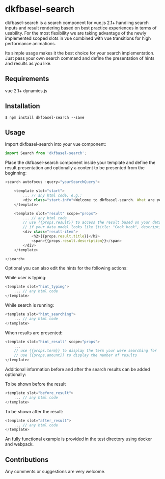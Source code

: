 # dkfbasel-search
dkfbasel-search is a search component for vue.js 2.1+ handling search inputs
and result rendering based on best practice experiences in terms of usability.
For the most flexibility we are taking advantage of the newly implemented scoped
slots in vue combined with vue transitions for high performance animations.

Its simple usage makes it the best choice for your search implementation.
Just pass your own search command and define the presentation of hints and
results as you like.

## Requirements
vue 2.1+
dynamics.js

## Installation
```
$ npm install dkfbasel-search --save
```

## Usage
Import dkfbasel-search into your vue component:

```javascript
import Search from 'dkfbasel-search';
```

Place the dkfbasel-search component inside your template and define the result
presentation and optionally a content to be presented from the beginning:

```javascript
<search autofocus :query="yourSearchQuery">

	<template slot="start">
		... // any html code, e.g.:
		<div class="start-info">Welcome to dkfbasel-search. What are you looking for?</div>
	</template>

	<template slot="result" scope="props">
		... // any html code
		// use {{props.result}} to access the result based on your data model, e.g.
		// if your data model looks like {title: "Cook book", description: "A book with lots of yammy food"}:
		<div class="result-item">
			<h2>{{props.result.title}}</h2>
			<span>{{props.result.description}}</span>
		</div>
	</template>

</search>
```

Optional you can also edit the hints for the following actions:

While user is typing:
```javascript
<template slot="hint_typing">
	... // any html code
</template>
```

While search is running:
```javascript
<template slot="hint_searching">
	... // any html code
</template>
```

When results are presented:
```javascript
<template slot="hint_result" scope="props">
	...
	// use {{props.term}} to display the term your were searching for
	// use {{props.amount}} to display the number of results
</template>
```

Additional information before and after the search results can be added optionally:

To be shown before the result
```javascript
<template slot="before_result">
	... // any html code
</template>
```

To be shown after the result:
```javascript
<template slot="after_result">
	... // any html code
</template>
```

An fully functional example is provided in the test directory using
docker and webpack.

## Contributions
Any comments or suggestions are very welcome.
